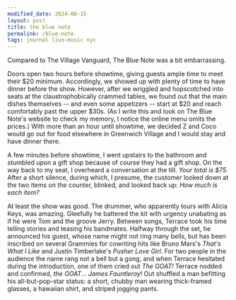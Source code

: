 ```yaml
---
modified_date: 2024-06-15
layout: post
title: the blue note
permalink: /blue-note
tags: journal live-music nyc
---
```


Compared to The Village Vanguard, The Blue Note was a bit embarrassing.
<!--more-->
Doors open two hours before showtime, giving guests ample time to meet their $20 minimum.
Accordingly, we showed up with plenty of time to have dinner before the show.
However, after we wriggled and hopscotched into seats at the claustrophobically crammed tables, we found out that the main dishes themselves -- and even some appetizers -- start at $20 and reach comfortably past the upper $30s.
(As I write this and look on The Blue Note's website to check my memory, I notice the online menu omits the prices.)
With more than an hour until showtime, we decided Z and Coco would go out for food elsewhere in Greenwich Village and I would stay and have dinner there.

A few minutes before showtime, I went upstairs to the bathroom and stumbled upon a gift shop because of course they had a gift shop.
On the way back to my seat, I overheard a conversation at the till.
_Your total is $75._
After a short silence, during which, I presume, the customer looked down at the two items on the counter, blinked, and looked back up: _How much is each item?_

At least the show was good.
The drummer, who apparently tours with Alicia Keys, was amazing.
Gleefully he battered the kit with urgency unabating as if he were Tom and the groove Jerry.
Between songs, Terrace took his time telling stories and teasing his bandmates.
Halfway through the set, he announced his guest, whose name might not ring many bells, but has been inscribed on several Grammies for cowriting hits like Bruno Mars's _That's What I Like_ and Justin Timberlake's _Pusher Love Girl_.
For two people in the audience the name rang not a bell but a gong, and when Terrace hesitated during the introduction, one of them cried out _The GOAT!_
Terrace nodded and confirmed, _the GOAT... James Fauntleroy_!
Out shuffled a man befitting his all-but-pop-star status: a short, chubby man wearing thick-framed glasses, a hawaiian shirt, and striped jogging pants.
